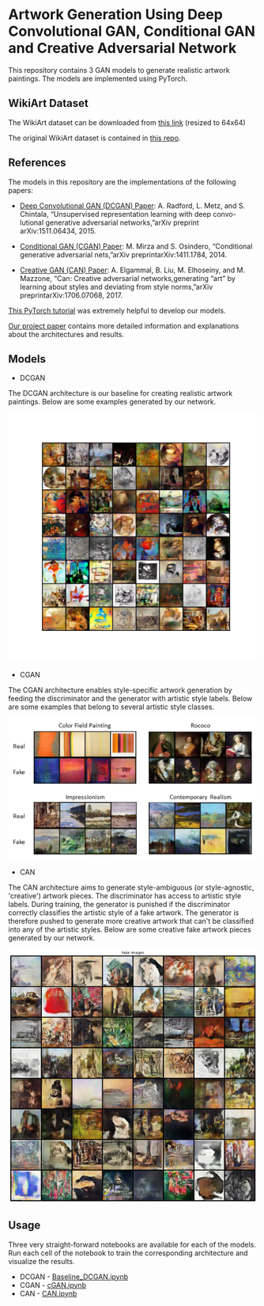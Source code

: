 # Artwork Generation Using Deep Convolutional GAN, Conditional GAN and Creative Adversarial Network

This repository contains 3 GAN models to generate realistic artwork paintings. The models are implemented using PyTorch.

## WikiArt Dataset

The WikiArt dataset can be downloaded from [this link](https://drive.google.com/file/d/1uX3rC7a_aRtsQAz8UTCGOiTvO-3b0yXY/view?usp=sharing) (resized to 64x64)

The original WikiArt dataset is contained in [this repo](https://github.com/cs-chan/ArtGAN/tree/master/WikiArt%20Dataset).

## References

The models in this repository are the implementations of the following papers:

* [Deep Convolutional GAN (DCGAN) Paper](https://arxiv.org/pdf/1511.06434.pdf): A. Radford, L. Metz, and S. Chintala, “Unsupervised representation learning with deep convo-lutional generative adversarial networks,”arXiv preprint arXiv:1511.06434, 2015.

* [Conditional GAN (CGAN) Paper](https://arxiv.org/pdf/1411.1784.pdf): M. Mirza and S. Osindero, “Conditional generative adversarial nets,”arXiv preprintarXiv:1411.1784, 2014.

* [Creative GAN (CAN) Paper](https://arxiv.org/pdf/1706.07068.pdf): A. Elgammal, B. Liu, M. Elhoseiny, and M. Mazzone, “Can:  Creative adversarial networks,generating  “art”  by  learning  about  styles  and  deviating  from  style  norms,”arXiv preprintarXiv:1706.07068, 2017.

[This PyTorch tutorial](https://pytorch.org/tutorials/beginner/dcgan_faces_tutorial.html) was extremely helpful to develop our models.

[Our project paper](https://github.com/otepencelik/GAN-Artwork-Generation/blob/master/Final_Project_Report.pdf) contains more detailed information and explanations about the architectures and results.

## Models

* DCGAN

The DCGAN architecture is our baseline for creating realistic artwork paintings. Below are some examples generated by our network.

![](https://github.com/otepencelik/GAN-Artwork-Generation/blob/master/results_dcgan.png)

* CGAN

The CGAN architecture enables style-specific artwork generation by feeding the discriminator and the generator with artistic style labels. Below are some examples that belong to several artistic style classes.

![](https://github.com/otepencelik/GAN-Artwork-Generation/blob/master/cgan_results.png)

* CAN

The CAN architecture aims to generate style-ambiguous (or style-agnostic, 'creative') artwork pieces. The discriminator has access to artistic style labels. During training, the generator is punished if the discriminator correctly classifies the artistic style of a fake artwork. The generator is therefore pushed to generate more creative artwork that can't be classified into any of the artistic styles. Below are some creative fake artwork pieces generated by our network.

![](https://github.com/otepencelik/GAN-Artwork-Generation/blob/master/CAN_examples.png)

## Usage

Three very straight-forward notebooks are available for each of the models. Run each cell of the notebook to train the corresponding architecture and visualize the results.

* DCGAN - [Baseline_DCGAN.ipynb](https://github.com/otepencelik/GAN-Artwork-Generation/blob/master/Baseline_DCGAN.ipynb)
* CGAN - [cGAN.ipynb](https://github.com/otepencelik/GAN-Artwork-Generation/blob/master/cGAN.ipynb)
* CAN - [CAN.ipynb](https://github.com/otepencelik/GAN-Artwork-Generation/blob/master/CAN.ipynb)


